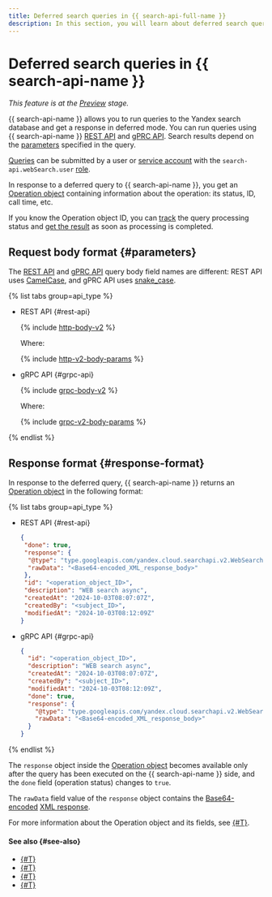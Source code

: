```yaml
---
title: Deferred search queries in {{ search-api-full-name }}
description: In this section, you will learn about deferred search queries in {{ search-api-name }}.
---
```


# Deferred search queries in {{ search-api-name }}

_This feature is at the [Preview](../../overview/concepts/launch-stages.md) stage._

{{ search-api-name }} allows you to run queries to the Yandex search database and get a response in deferred mode. You can run queries using {{ search-api-name }} [REST API](../api-ref/) and [gPRC API](../api-ref/grpc/). Search results depend on the [parameters](#parameters) specified in the query.

[Queries](../../iam/concepts/users/service-accounts.md) can be submitted by a user or [service account](../operations/web-search.md) with the `search-api.webSearch.user` [role](../../iam/concepts/access-control/roles.md).

In response to a deferred query to {{ search-api-name }}, you get an [Operation object](#response-format) containing information about the operation: its status, ID, call time, etc. 

If you know the Operation object ID, you can [track](../operations/web-search.md#verify-operation) the query processing status and [get the result](../operations/web-search.md#get-response) as soon as processing is completed.

## Request body format {#parameters}

The [REST API](../api-ref/) and [gPRC API](../api-ref/grpc/) query body field names are different: REST API uses [CamelCase](https://en.wikipedia.org/wiki/Camel_case), and gPRC API uses [snake_case](https://en.wikipedia.org/wiki/Snake_case).

{% list tabs group=api_type %}

- REST API {#rest-api}

  {% include [http-body-v2](../../_includes/search-api/http-body-v2.md) %}

  Where:

  {% include [http-v2-body-params](../../_includes/search-api/http-v2-body-params.md) %}

- gRPC API {#grpc-api}

  {% include [grpc-body-v2](../../_includes/search-api/grpc-body-v2.md) %}

  Where:

  {% include [grpc-v2-body-params](../../_includes/search-api/grpc-v2-body-params.md) %}

{% endlist %}

## Response format {#response-format}

In response to the deferred query, {{ search-api-name }} returns an [Operation object](../../api-design-guide/concepts/operation.md) in the following format:

{% list tabs group=api_type %}

- REST API {#rest-api}

  ```json
  {
   "done": true,
   "response": {
    "@type": "type.googleapis.com/yandex.cloud.searchapi.v2.WebSearchResponse",
    "rawData": "<Base64-encoded_XML_response_body>"
   },
   "id": "<operation_object_ID>",
   "description": "WEB search async",
   "createdAt": "2024-10-03T08:07:07Z",
   "createdBy": "<subject_ID>",
   "modifiedAt": "2024-10-03T08:12:09Z"
  }
  ```

- gRPC API {#grpc-api}

  ```json
  {
    "id": "<operation_object_ID>",
    "description": "WEB search async",
    "createdAt": "2024-10-03T08:07:07Z",
    "createdBy": "<subject_ID>",
    "modifiedAt": "2024-10-03T08:12:09Z",
    "done": true,
    "response": {
      "@type": "type.googleapis.com/yandex.cloud.searchapi.v2.WebSearchResponse",
      "rawData": "<Base64-encoded_XML_response_body>"
    }
  }
  ```

{% endlist %}

The `response` object inside the [Operation object](../../api-design-guide/concepts/operation.md) becomes available only after the query has been executed on the {{ search-api-name }} side, and the `done` field (operation status) changes to `true`.

The `rawData` field value of the `response` object contains the [Base64-encoded](https://en.wikipedia.org/wiki/Base64) [XML response](./response.md).

For more information about the Operation object and its fields, see [{#T}](../../api-design-guide/concepts/operation.md).

#### See also {#see-also}

* [{#T}](../operations/web-search.md)
* [{#T}](./response.md)
* [{#T}](../api-ref/authentication.md)
* [{#T}](../security/index.md)